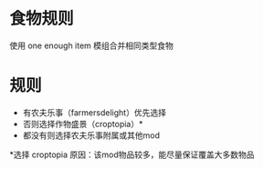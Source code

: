 # 食物规则
使用 one enough item 模组合并相同类型食物
# 规则
- 有农夫乐事（farmersdelight）优先选择
- 否则选择作物盛景（croptopia）*
- 都没有则选择农夫乐事附属或其他mod

*选择 croptopia 原因：该mod物品较多，能尽量保证覆盖大多数物品
